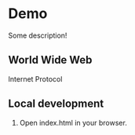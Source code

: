 # Demo

Some description!

## World Wide Web

Internet Protocol

## Local development

1. Open index.html in your browser.
